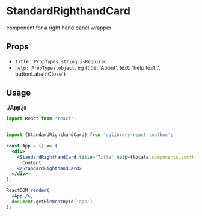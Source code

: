 # StandardRighthandCard

component for a right hand panel wrapper

## Props

- `title: PropTypes.string.isRequired`
- `help: PropTypes.object`, eg {title: 'About', text: 'help text..', buttonLabel:'Close'}

## Usage

**./App.js**
```jsx
import React from 'react';
...

import {StandardRighthandCard} from 'uqlibrary-react-toolbox';
        
const App = () => (
  <div>
    <StandardRighthandCard title='Title' help={locale.components.somthing.help}>
      Content
    </StandardRighthandCard>
  </div>
);

ReactDOM.render(
  <App />,
  document.getElementById('app')
);
```

